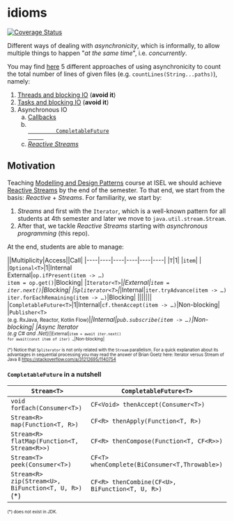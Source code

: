 # idioms

[![Coverage Status](https://sonarcloud.io/api/project_badges/measure?project=com.github.javasync%3Aidioms&metric=coverage)](https://sonarcloud.io/component_measures?id=com.github.javasync%3Aidioms&metric=Coverage)


Different ways of dealing with _asynchronicity_, which is informally,
to allow multiple things to happen "_at the same time_", i.e. _concurrently_.

You may find
<a href="https://github.com/javasync/idioms/tree/master/src/main/java/org/javasync/idioms" target="_blank">here</a>
5 different approaches of using asynchronicity to count the total number
of lines of given files (e.g. `countLines(String...paths)`), namely:
1. [Threads and blocking IO](https://github.com/javasync/idioms/blob/master/src/main/java/org/javasync/idioms/files/Threads2.java) (**avoid it**)
2. [Tasks and blocking IO](https://github.com/javasync/idioms/blob/master/src/main/java/org/javasync/idioms/files/Tasks2.java) (**avoid it**)
3. Asynchronous IO
    <ol type="a">
        <li><a href="https://github.com/javasync/idioms/blob/master/src/main/java/org/javasync/idioms/files/AsyncIoCallbacks3.java">
            Callbacks
        </a></li>
        <li><code><a href="https://github.com/javasync/idioms/blob/master/src/main/java/org/javasync/idioms/files/AsyncIoCf3.java">
            CompletableFuture
        </a></code></li>
        <li><em><a href="https://github.com/javasync/idioms/blob/master/src/main/java/org/javasync/idioms/files/AsyncIoRx.java">
            Reactive Streams
        </a></em></li>
    </ol>

## Motivation

Teaching
<a href="https://www.isel.pt/en/subjects/modeling-and-design-patterns-leic" target="_blank">
Modelling and Design Patterns</a> course at ISEL we should achieve
<a href="_black" target="_blank">Reactive Streams</a> by the end of the semester.
To that end, we start from the basis: _Reactive_ + _Streams_.
For familiarity, we start by:
1. _Streams_ and first with the `Iterator`, which is a well-known pattern for all 
students at 4th semester and later we move to `java.util.stream.Stream`.
2. After that, we tackle _Reactive Streams_ starting with _asynchronous programming_ (this repo).

<a name="streams-cat">At the end, students are able to manage</a>:

||Multiplicity|Access||Call|
|----|----|----|----|----|----|
|`T`|1| |`item`| |
|`Optional<T>`|1|Internal <br> External|`op.ifPresent(item -> …)` <br> `item = op.get()`|Blocking|
|`Iterator<T>`|*|External|`item = iter.next()`|Blocking|
|`Spliterator<T>`|*|Internal|`iter.tryAdvance(item -> …)` <br> `iter.forEachRemaining(item -> …)`|Blocking|
|||||||
|`CompletableFuture<T>`|1|Internal|`cf.thenAccept(item -> …)`|Non-blocking|
|`Publisher<T>` <br><small>(e.g. RxJava, Reactor, Kotlin Flow)</small>|*|Internal|`pub.subscribe(item -> …)`|Non-blocking|
|Async Iterator <br><small>(e.g C# and .Net)<small>|*|External|`item = await iter.next()` <br> `for await(const item of iter) …`|Non-blocking|

(*) Notice that `Spliterator` is not only related with the `Stream` parallelism. For a quick explanation about its advantages in sequential processing you may read the answer of Brian Goetz here: Iterator versus Stream of Java 8
https://stackoverflow.com/a/31212695/1140754

<!--
Regarding the 2nd point, we need a simple context to exercise asynchronous IO in 
different idioms.
Also, it should be quite simple to use.
For instance, I would not consider  `AsynchronousFileChannel` a valid option.
Our students are used to Kotlin and Javascript where 
-->

## `CompletableFuture` in a nutshell 

|`Stream<T>`|`CompletableFuture<T>`|
|----|----|
| `void forEach(Consumer<T>)` | `CF<Void> thenAccept(Consumer<T>)`|
| `Stream<R> map(Function<T, R>)` | `CF<R> thenApply(Function<T, R>)`|
| `Stream<R> flatMap(Function<T, Stream<R>>)`   | `CF<R> thenCompose(Function<T, CF<R>>)`|
| `Stream<T> peek(Consumer<T>)` | `CF<T>	whenComplete(BiConsumer<T,Throwable>)`|
| `Stream<R> zip(Stream<U>, BiFunction<T, U, R>)` (*) | `CF<R> thenCombine(CF<U>, BiFunction<T, U, R>)`|

(*) does not exist in JDK.

